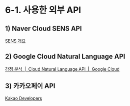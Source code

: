 # 6-1. 사용한 외부 API

## 1) Naver Cloud SENS API

[SENS 개요](https://api.ncloud-docs.com/docs/ai-application-service-sens)

## 2) Google Cloud Natural Language API

[감정 분석  |  Cloud Natural Language API  |  Google Cloud](https://cloud.google.com/natural-language/docs/analyzing-sentiment?hl=ko#language-sentiment-string-java)

## 3) 카카오페이 API

[Kakao Developers](https://developers.kakao.com/docs/latest/ko/kakaopay/common)